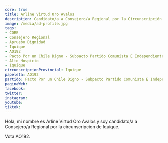 ```yaml
---
core: true
title: Arline Virtud Oro Avalos
description: Candidato/a a Consejero/a Regional por la Circunscripción de Iquique
image: /media/ad-profile.jpg
tags:
- CORE
- Consejero Regional
- Apruebo Dignidad
- Iquique
- AO192
- Pacto Por un Chile Digno - Subpacto Partido Comunista E Independientes - Partido Comunista De Chile
- Alto Hospicio
- Iquique
circunscripcionProvincial: Iquique
papeleta: AO192
partido: Pacto Por un Chile Digno - Subpacto Partido Comunista E Independientes - Partido Comunista De Chile
paginaWeb:
facebook:
twitter:
instagram:
youtube:
tiktok:
---
```

Hola, mi nombre es Arline Virtud Oro Avalos y soy candidato/a a Consejero/a Regional por la circunscripcion de Iquique.

Vota AO192.